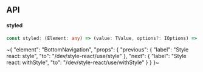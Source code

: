 

## API

#### styled

```ts
const styled: (Element: any) => (value: TValue, options?: IOptions) => React.ElementType;
```


~{
  "element": "BottomNavigation",
  "props": {
    "previous": {
      "label": "Style react: style",
      "to": "/dev/style-react/use/style"
    },
    "next": {
      "label": "Style react: withStyle",
      "to": "/dev/style-react/use/withStyle"
    }
  }
}~
